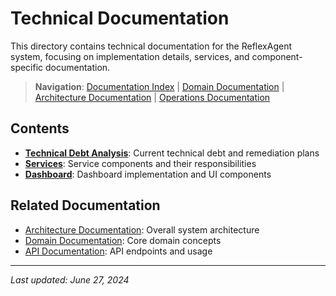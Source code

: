 # Technical Documentation

This directory contains technical documentation for the ReflexAgent system, focusing on implementation details, services, and component-specific documentation.

> **Navigation**: [Documentation Index](../README.md) | [Domain Documentation](../domain/README.md) | [Architecture Documentation](../architecture/README.md) | [Operations Documentation](../operations/README.md)

## Contents

- [**Technical Debt Analysis**](debt_analysis.md): Current technical debt and remediation plans
- [**Services**](services.md): Service components and their responsibilities
- [**Dashboard**](dashboard.md): Dashboard implementation and UI components

## Related Documentation

- [Architecture Documentation](../architecture/README.md): Overall system architecture
- [Domain Documentation](../domain/README.md): Core domain concepts
- [API Documentation](../api/README.md): API endpoints and usage

---

*Last updated: June 27, 2024* 